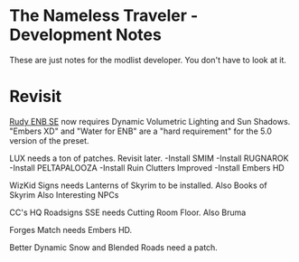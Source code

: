# The Nameless Traveler - Development Notes

These are just notes for the modlist developer. You don't have to look at it.

# Revisit

[Rudy ENB SE](https://www.nexusmods.com/skyrimspecialedition/mods/39113?tab=description) now requires Dynamic Volumetric Lighting and Sun Shadows.
"Embers XD" and "Water for ENB" are a "hard requirement" for the 5.0 version of the preset.

LUX needs a ton of patches. Revisit later.
-Install SMIM
-Install RUGNAROK
-Install PELTAPALOOZA
-Install Ruin Clutters Improved
-Install Embers HD

WizKid Signs needs Lanterns of Skyrim to be installed.
Also Books of Skyrim
Also Interesting NPCs

CC's HQ Roadsigns SSE needs Cutting Room Floor.
Also Bruma

Forges Match needs Embers HD.

Better Dynamic Snow and Blended Roads need a patch.